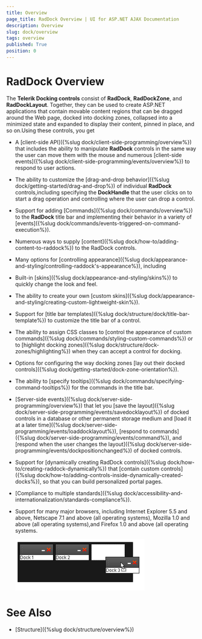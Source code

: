 ```yaml
---
title: Overview
page_title: RadDock Overview | UI for ASP.NET AJAX Documentation
description: Overview
slug: dock/overview
tags: overview
published: True
position: 0
---
```


# RadDock Overview





The **Telerik Docking controls** consist of **RadDock**, **RadDockZone**, and **RadDockLayout**. Together, they can be used to create ASP.NET applications that contain movable content regions that can be dragged around the Web page, docked into docking zones, collapsed into a minimized state and expanded to display their content, pinned in place, and so on.Using these controls, you get

* A [client-side API]({%slug dock/client-side-programming/overview%}) that includes the ability to manipulate **RadDock** controls in the same way the user can move them with the mouse and numerous [client-side events]({%slug dock/client-side-programming/events/overview%}) to respond to user actions.

* The ability to customize the [drag-and-drop behavior]({%slug dock/getting-started/drag-and-drop%}) of individual **RadDock** controls,including specifying the **DockHandle** that the user clicks on to start a drag operation and controlling where the user can drop a control.

* Support for adding [Commands]({%slug dock/commands/overview%}) to the **RadDock** title bar and implementing their behavior in a variety of [events]({%slug dock/commands/events-triggered-on-command-execution%}).

* Numerous ways to supply [content]({%slug dock/how-to/adding-content-to-raddock%}) to the RadDock controls.

* Many options for [controlling appearance]({%slug dock/appearance-and-styling/controlling-raddock's-appearance%}), including

* Built-in [skins]({%slug dock/appearance-and-styling/skins%}) to quickly change the look and feel.

* The ability to create your own [custom skins]({%slug dock/appearance-and-styling/creating-custom-lightweight-skin%}).

* Support for [title bar templates]({%slug dock/structure/dock/title-bar-template%}) to customize the title bar of a control.

* The ability to assign CSS classes to [control the appearance of custom commands]({%slug dock/commands/styling-custom-commands%}) or to [highlight docking zones]({%slug dock/structure/dock-zones/highlighting%}) when they can accept a control for docking.

* Options for configuring the way docking zones [lay out their docked controls]({%slug dock/getting-started/dock-zone-orientation%}).

* The ability to [specify tooltips]({%slug dock/commands/specifying-command-tooltips%}) for the commands in the title bar.

* [Server-side events]({%slug dock/server-side-programming/overview%}) that let you [save the layout]({%slug dock/server-side-programming/events/savedocklayout%}) of docked controls in a database or other permanent storage medium and [load it at a later time]({%slug dock/server-side-programming/events/loaddocklayout%}), [respond to commands]({%slug dock/server-side-programming/events/command%}), and [respond when the user changes the layout]({%slug dock/server-side-programming/events/dockpositionchanged%}) of docked controls.

* Support for [dynamically creating RadDock controls]({%slug dock/how-to/creating-raddock-dynamically%}) that [contain custom controls]({%slug dock/how-to/adding-controls-inside-dynamically-created-docks%}), so that you can build personalized portal pages.

* [Compliance to multiple standards]({%slug dock/accessibility-and-internationalization/standards-compliance%}).

* Support for many major browsers, including Internet Explorer 5.5 and above, Netscape 7.1 and above (all operating systems), Mozilla 1.0 and above (all operating systems),and Firefox 1.0 and above (all operating systems.

	![](images/dock-placeholderblackdefault.png)

# See Also

 * [Structure]({%slug dock/structure/overview%})
